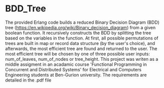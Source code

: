 # BDD_Tree
The provided Erlang code builds a reduced Binary Decision Diagram (BDD) tree (https://en.wikipedia.org/wiki/Binary_decision_diagram) from a given boolean function. It recursively constructs the BDD by splitting the tree based on the variables in the function. 
At first, all possible permutations of trees are built in map or record data structure (by the user's choice), and afterwards, the most efficient tree are found and returned to the user. The most efficient tree will be chosen by one of three possible user inputs: num_of_leaves, num_of_nodes or tree_height.
This project was writen as a middle assigment in an acadamic course 'Functional Programming in Concurrent and Distributed Systems' for Electrical and Computers Engineering students at Ben-Gurion university. 
The requirements are detailed in the .pdf file
